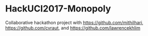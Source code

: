 # HackUCI2017-Monopoly
Collaborative hackathon project with https://github.com/mithilhari, https://github.com/cvraut, and https://github.com/lawrencekhlim
